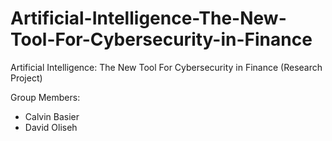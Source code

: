 # Artificial-Intelligence-The-New-Tool-For-Cybersecurity-in-Finance
Artificial Intelligence: The New Tool For Cybersecurity in Finance (Research Project) 

Group Members:
* Calvin Basier
* David Oliseh
